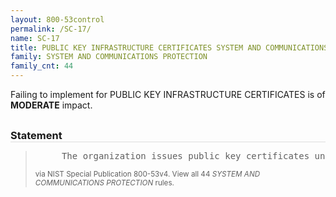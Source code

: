 ```yaml
---
layout: 800-53control
permalink: /SC-17/
name: SC-17
title: PUBLIC KEY INFRASTRUCTURE CERTIFICATES SYSTEM AND COMMUNICATIONS PROTECTION
family: SYSTEM AND COMMUNICATIONS PROTECTION
family_cnt: 44
---
```

<p class="text-warning">Failing to implement for PUBLIC KEY INFRASTRUCTURE CERTIFICATES is of <b>MODERATE</b> impact.</p>

<h3 style="border-bottom:1px solid #ddd;margin:30px 0 8px 0;">Statement</h3>
<blockquote>
<pre>     The organization issues public key certificates under an [Assignment: organization-defined certificate policy] or obtains public key certificates from an approved service provider. 
</pre>
<p><small>via NIST Special Publication 800-53v4. View all 44 <i>SYSTEM AND COMMUNICATIONS PROTECTION</i> rules. <a href="/cce/ssg/group/$Group_id"><span class="glyphicon glyphicon-link"></span></a> </small></p>
</blockquote>

